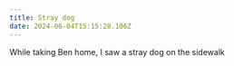 ```yaml
---
title: Stray dog
date: 2024-06-04T15:15:28.106Z
---
```


While taking Ben home, I saw a stray dog on the sidewalk
